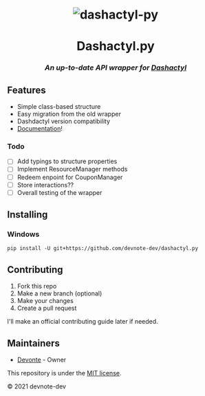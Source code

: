 <h1 align="center"><img src="https://cdn.discordapp.com/attachments/783061830842974280/866772458027089990/dashactyl.png" alt="dashactyl-py"></img></h1>
<h1 align="center">Dashactyl.py</h1>
<h3 align="center"><i>An up-to-date API wrapper for <a href="https://github.com/real2two/dashactyl">Dashactyl</a></i></h3>

## Features
- Simple class-based structure
- Easy migration from the old wrapper
- Dashdactyl version compatibility
- [Documentation](https://github.com/devnote-dev/dashactyl.py/wiki)!

### Todo
- [ ] Add typings to structure properties
- [ ] Implement ResourceManager methods
- [ ] Redeem enpoint for CouponManager
- [ ] Store interactions??
- [ ] Overall testing of the wrapper

## Installing

### Windows
```
pip install -U git+https://github.com/devnote-dev/dashactyl.py
```

## Contributing
1. Fork this repo
2. Make a new branch (optional)
3. Make your changes
4. Create a pull request

I'll make an official contributing guide later if needed.

## Maintainers
- [Devonte](https://github.com/devnote-dev) - Owner

This repository is under the [MIT license](https://github.com/devnote-dev/dashactyl.py/blob/master/LICENSE).

© 2021 devnote-dev
